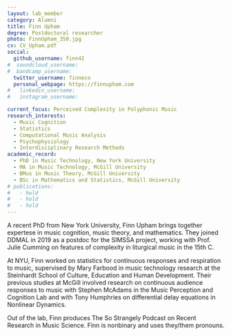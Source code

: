```yaml
---
layout: lab_member
category: Alumni
title: Finn Upham
degree: Postdoctoral researcher
photo: FinnUpham_350.jpg
cv: CV_Upham.pdf
social:
  github_username: finn42
#  soundcloud_username: 
#  bandcamp_username: 
  twitter_username: finneco
  personal_webpage: https://finnupham.com
#   linkedin_username:
#   instagram_username:

current_focus: Perceived Complexity in Polyphonic Music
research_interests:
  - Music Cognition
  - Statistics
  - Computational Music Analysis
  - Psychophysiology
  - Interdisciplinary Research Methods
academic_record:
  - PhD in Music Technology, New York University
  - MA in Music Technology, McGill University
  - BMus in Music Theory, McGill University
  - BSc in Mathematics and Statistics, McGill University
# publications:
#   - hold
#   - hold
#   - hold
---
```


A recent PhD from New York University, Finn Upham brings together expertese in music cognition, music theory, and mathematics. They joined DDMAL in 2019 as a postdoc for the SIMSSA project, working with Prof. Julie Cumming on features of complexity in liturgical music in the 15th C. 

At NYU, Finn worked on statistics for continuous responses and respiration to music, supervised by Mary Farbood in music technology research at the Steinhardt School of Culture, Education and Human Development. Their previous studies at McGill involved research on continuous audience responses to music with Stephen McAdams in the Music Perception and Cognition Lab and with Tony Humphries on differential delay equations in Nonlinear Dynamics.

Out of the lab, Finn produces The So Strangely Podcast on Recent Research in Music Science. Finn is nonbinary and uses they/them pronouns.
